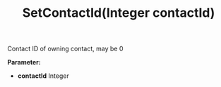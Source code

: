﻿---
uid: crmscript_ref_NSAppointment_SetContactId
title: SetContactId(Integer contactId)
intellisense: NSAppointment.SetContactId
keywords: NSAppointment, GetContactId
so.topic: reference
---

Contact ID of owning contact, may be 0

**Parameter:** 
 - **contactId** Integer

